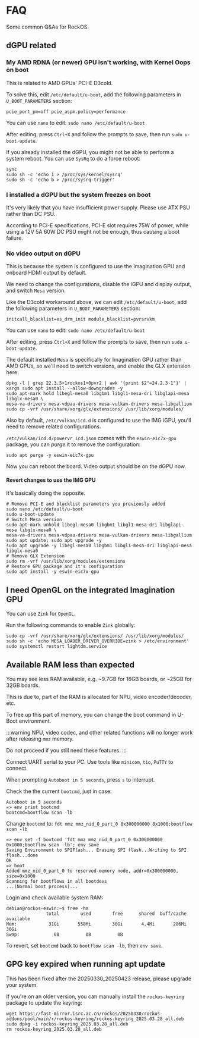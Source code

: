# FAQ

Some common Q&As for RockOS.

## dGPU related

### My AMD RDNA (or newer) GPU isn't working, with Kernel Oops on boot

This is related to AMD GPUs' PCI-E D3cold.

To solve this, edit `/etc/default/u-boot`, add the following parameters in `U_BOOT_PARAMETERS` section:

`pcie_port_pm=off pcie_aspm.policy=performance`

You can use `nano` to edit: `sudo nano /etc/default/u-boot`

After editing, press `Ctrl+X` and follow the prompts to save, then run `sudo u-boot-update`.

If you already installed the dGPU, you might not be able to perform a system reboot. You can use `SysRq` to do a force reboot:

```shell
sync
sudo sh -c 'echo 1 > /proc/sys/kernel/sysrq'
sudo sh -c 'echo b > /proc/sysrq-trigger'
```

### I installed a dGPU but the system freezes on boot

It's very likely that you have insufficient power supply. Please use ATX PSU rather than DC PSU.

According to PCI-E specifications, PCI-E slot requires 75W of power, while using a 12V 5A 60W DC PSU might not be enough, thus causing a boot failure.

### No video output on dGPU

This is because the system is configured to use the Imagination GPU and onboard HDMI output by default.

We need to change the configurations, disable the iGPU and display output, and switch `Mesa` version.

Like the D3cold workaround above, we can edit `/etc/default/u-boot`, add the following parameters in `U_BOOT_PARAMETERS` section:

`initcall_blacklist=es_drm_init module_blacklist=pvrsrvkm`

You can use `nano` to edit: `sudo nano /etc/default/u-boot`

After editing, press `Ctrl+X` and follow the prompts to save, then run `sudo u-boot-update`.

The default installed `Mesa` is specifically for Imagination GPU rather than AMD GPUs, so we'll need to switch versions, and enable the GLX extension here:

```shell
dpkg -l | grep 22.3.5+1rockos1+0pvr2 | awk '{print $2"=24.2.3-1"}' | xargs sudo apt install --allow-downgrades -y
sudo apt-mark hold libegl-mesa0 libgbm1 libgl1-mesa-dri libglapi-mesa libglx-mesa0 \
mesa-va-drivers mesa-vdpau-drivers mesa-vulkan-drivers mesa-libgallium
sudo cp -vrf /usr/share/xorg/glx/extensions/ /usr/lib/xorg/modules/
```

Also by default, `/etc/vulkan/icd.d` is configured to use the IMG iGPU, you'll need to remove related configurations.

`/etc/vulkan/icd.d/powervr_icd.json` comes with the `eswin-eic7x-gpu` package, you can *purge* it to remove the configuration:

```shell
sudo apt purge -y eswin-eic7x-gpu
```

Now you can reboot the board. Video output should be on the dGPU now.

#### Revert changes to use the IMG GPU

It's basically doing the opposite.

```shell
# Remove PCI-E and blacklist parameters you previously added
sudo nano /etc/default/u-boot
sudo u-boot-update
# Switch Mesa version
sudo apt-mark unhold libegl-mesa0 libgbm1 libgl1-mesa-dri libglapi-mesa libglx-mesa0 \
mesa-va-drivers mesa-vdpau-drivers mesa-vulkan-drivers mesa-libgallium
sudo apt update; sudo apt upgrade -y
sudo apt upgrade -y libegl-mesa0 libgbm1 libgl1-mesa-dri libglapi-mesa libglx-mesa0
# Remove GLX Extension
sudo rm -vrf /usr/lib/xorg/modules/extensions
# Restore GPU package and it's configuration
sudo apt install -y eswin-eic7x-gpu
```

## I need OpenGL on the integrated Imagination GPU

You can use `Zink` for `OpenGL`.

Run the following commands to enable `Zink` globally:

```shell
sudo cp -vrf /usr/share/xorg/glx/extensions/ /usr/lib/xorg/modules/
sudo sh -c 'echo MESA_LOADER_DRIVER_OVERRIDE=zink > /etc/environment'
sudo systemctl restart lightdm.service
```

## Available RAM less than expected

You may see less RAM available, e.g. ~9.7GB for 16GB boards, or ~25GB for 32GB boards.

This is due to, part of the RAM is allocated for NPU, video encoder/decoder, etc.

To free up this part of memory, you can change the boot command in U-Boot environment.

:::warning
NPU, video codec, and other related functions will no longer work after releasing `mmz` memory.

Do not proceed if you still need these features.
:::

Connect UART serial to your PC. Use tools like `minicom`, `tio`, `PuTTY` to connect.

When prompting `Autoboot in 5 seconds`, press `s` to interrupt.

Check the the current `bootcmd`, just in case: 

```
Autoboot in 5 seconds
=> env print bootcmd
bootcmd=bootflow scan -lb
```

Change `bootcmd` to: `fdt mmz mmz_nid_0_part_0 0x300000000 0x1000;bootflow scan -lb`

```
=> env set -f bootcmd 'fdt mmz mmz_nid_0_part_0 0x300000000 0x1000;bootflow scan -lb'; env save
Saving Environment to SPIFlash... Erasing SPI flash...Writing to SPI flash...done
OK
=> boot
Added mmz_nid_0_part_0 to reserved-memory node, addr=0x300000000, size=0x1000
Scanning for bootflows in all bootdevs
...(Normal boot process)...
```

Login and check available system RAM:

```shell
debian@rockos-eswin:~$ free -hm
               total        used        free      shared  buff/cache   available
Mem:            31Gi       558Mi        30Gi       4.4Mi       286Mi        30Gi
Swap:             0B          0B          0B
```

To revert, set `bootcmd` back to `bootflow scan -lb`, then `env save`.

## GPG key expired when running apt update

This has been fixed after the 20250330_20250423 release, please upgrade your system.

If you're on an older version, you can manually install the `rockos-keyring` package to update the keyring:

```shell
wget https://fast-mirror.isrc.ac.cn/rockos/20250330/rockos-addons/pool/main/r/rockos-keyring/rockos-keyring_2025.03.28_all.deb
sudo dpkg -i rockos-keyring_2025.03.28_all.deb
rm rockos-keyring_2025.03.28_all.deb
```